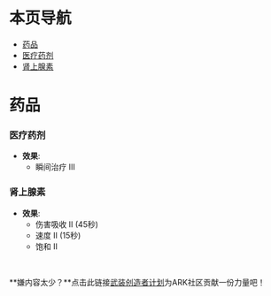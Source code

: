 # 本页导航
- [药品](#药品)
- [医疗药剂](#医疗药剂)
- [肾上腺素](#肾上腺素)

# 药品

### 医疗药剂

- **效果**: 
  - 瞬间治疗 III

### 肾上腺素

- **效果**: 
  - 伤害吸收 II (45秒)
  - 速度 II (15秒)
  - 饱和 II

<br>

**嫌内容太少？**点击此链接[武装创造者计划](/WM/武装创造者计划.md)为ARK社区贡献一份力量吧！